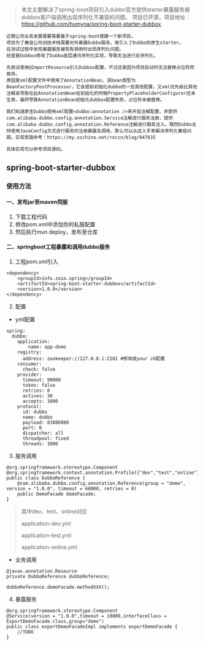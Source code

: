 
> 本文主要解决了spring-boot项目引入dubbo官方提供starter暴露服务被dubbox客户端调用出现序列化不兼容的问题。
> 项目已开源，项目地址：https://github.com/humyna/spring-boot-starter-dubbox

````
近期公司业务发展需要需要基于spring-boot搭建一个新项目。
项目为了兼容公司旧技术栈需要对外暴露Dubbo服务，故引入了Dubbo的原生starter。
在测试过程中发现暴露服务被现有调用时出现序列化问题。
经查是Dubbox修改了Dubbo底层通讯序列化实现，导致无法进行反序列化。

先尝试使用@ImportResource引入Dubbox配置，不过还是因为项目启动时无法替换占位符而放弃。
原因是xml配置文件中使用了AnnotationBean，该bean类型为BeanFactoryPostProcessor，它会提前初始化dubbo的一些其他配置，又xml优先级比其他注解高导致在此AnnotationBean在初始化的时候PropertyPlaceholderConfigurer还未生效，最终导致AnnotationBean初始化dubbox配置失败，占位符未被替换。

我们知道原生Dubbo使用xml配置<dubbo:annotation />来开启注解配置，并提供com.alibaba.dubbo.config.annotation.Service注解进行服务注册，提供com.alibaba.dubbo.config.annotation.Reference注解进行服务注入。既然Dubbo支持使用JavaConfig方式进行服务的注册暴露及调用，那么可以从这入手来解决序列化兼容问题。实现思路参考：https://my.oschina.net/roccn/blog/847635

具体实现可以参考项目源码。
````

## spring-boot-starter-dubbox
### 使用方法

#### 一、发布jar至maven伺服
1. 下载工程代码
2. 修改pom.xml中添加你的私服配置
3. 然后执行mvn deploy，发布至仓库

#### 二、springboot工程暴露和调用dubbo服务
1. 工程pom.xml引入
````
<dependency>
	<groupId>info.zoio.spring</groupId>
	<artifactId>spring-boot-starter-dubbox</artifactId>
	<version>1.0.0</version>
</dependency>
````

2. 配置
* yml配置
````
spring:
  dubbo:
    application:
        name: app-demo
    registry:
      address: zookeeper://127.0.0.1:2181 #修改成your zk配置
    consumer:
      check: false
    provider:
      timeout: 90000
      token: false
      retries: 0
      actives: 30
      accepts: 1000
    protocol:
      id: dubbo
      name: dubbo
      payload: 83886080
      port: 0
      dispatcher: all
      threadpool: fixed
      threads: 1000
````

3. 服务调用
````
@org.springframework.stereotype.Component
@org.springframework.context.annotation.Profile({"dev","test","online"})
public class DubboReference {
	@com.alibaba.dubbo.config.annotation.Reference(group = "demo", version = "1.0.0", timeout = 60000, retries = 0)
	public DemoFacade demoFacade;
}
````
> 其中dev、test、online对应
>
> application-dev.yml
>
> application-test.yml
>
> application-online.yml

* 业务调用
````
@javax.annotation.Resource
private DubboReference dubboReference;

dubboReference.demoFacade.methodXXX();
````
4. 暴露服务
````
@org.springframework.stereotype.Component
@Service(version = "1.0.0",timeout = 10000,interfaceClass = ExportDemoFacade.class,group="demo")
public class exportDemoFacadeImpl implements exportDemoFacade {
	//TODO
}
````

